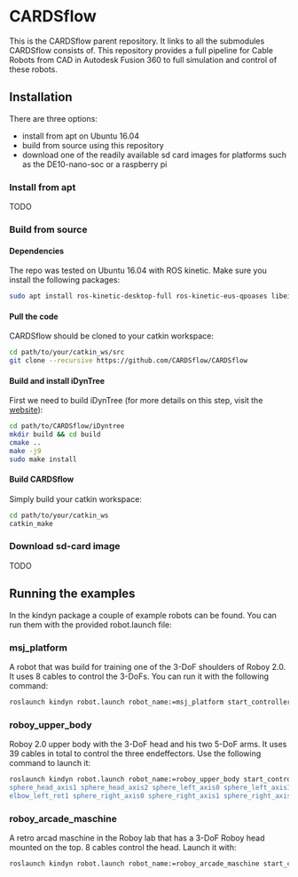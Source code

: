 # CARDSflow
This is the CARDSflow parent repository. It links to all the submodules CARDSflow consists of. This repository provides 
a full pipeline for Cable Robots from CAD in Autodesk Fusion 360 to full simulation and control of these robots.

## Installation
There are three options:
- install from apt on Ubuntu 16.04
- build from source using this repository
- download one of the readily available sd card images for platforms such as the DE10-nano-soc or a raspberry pi
### Install from apt
TODO

### Build from source
#### Dependencies
The repo was tested on Ubuntu 16.04 with ROS kinetic. Make sure you install the following packages:
```bash
sudo apt install ros-kinetic-desktop-full ros-kinetic-eus-qpoases libeigen3-dev libxml2-dev coinor-libipopt-dev qtbase5-dev qtdeclarative5-dev qtmultimedia5-dev qml-module-qtquick2 qml-module-qtquick-window2 qml-module-qtmultimedia qml-module-qtquick-dialogs qml-module-qtquick-controls qml-module-qt-labs-folderlistmodel qml-module-qt-labs-settings
```
#### Pull the code
CARDSflow should be cloned to your catkin workspace:
```bash
cd path/to/your/catkin_ws/src
git clone --recursive https://github.com/CARDSflow/CARDSflow

```
#### Build and install iDynTree

First we need to build iDynTree (for more details on this step, visit the [website](https://github.com/robotology/idyntree)):
```bash
cd path/to/CARDSflow/iDyntree
mkdir build && cd build
cmake ..
make -j9
sudo make install
```

#### Build CARDSflow

Simply build your catkin workspace:
```bash
cd path/to/your/catkin_ws
catkin_make
```

### Download sd-card image
TODO

## Running the examples
In the kindyn package a couple of example robots can be found. You can run them with the provided robot.launch file:
### msj_platform
A robot that was build for training one of the 3-DoF shoulders of Roboy 2.0. It uses 8 cables to control the 3-DoFs. 
You can run it with the following command:
```bash
roslaunch kindyn robot.launch robot_name:=msj_platform start_controllers:='sphere_axis0 sphere_axis1 sphere_axis2'
```
### roboy_upper_body
Roboy 2.0 upper body with the 3-DoF head and his two 5-DoF arms. It uses 39 cables in total to control the three endeffectors.
Use the following command to launch it:
```bash
roslaunch kindyn robot.launch robot_name:=roboy_upper_body start_controllers:='hip_joint sphere_head_axis0 
sphere_head_axis1 sphere_head_axis2 sphere_left_axis0 sphere_left_axis1 sphere_left_axis2 elbow_left_rot0 
elbow_left_rot1 sphere_right_axis0 sphere_right_axis1 sphere_right_axis2 elbow_right_rot0 elbow_right_rot1' 
```
### roboy_arcade_maschine
A retro arcad maschine in the Roboy lab that has a 3-DoF Roboy head mounted on the top. 8 cables control the head. Launch it with:
```bash
roslaunch kindyn robot.launch robot_name:=roboy_arcade_maschine start_controllers:='sphere_axis0 sphere_axis1 sphere_axis2'
```